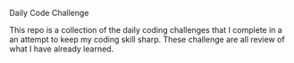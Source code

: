 Daily Code Challenge

This repo is a collection of the daily coding challenges that I complete in a an attempt to keep my coding skill sharp.
These challenge are all review of what I have already learned.

